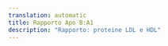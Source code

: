 ```yaml
---
translation: automatic
title: Rapporto Apo B:A1
description: "Rapporto: proteine LDL e HDL"
---
```

